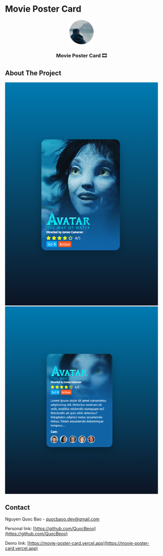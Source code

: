 # Movie Poster Card

<!-- PROJECT LOGO -->
<div align="center">
  <a href="https://movie-poster-card.vercel.app">
    <img src="public/app_logo.svg" alt="Logo" width="80" height="80">
  </a>

  <h3 align="center">Movie Poster Card 🎞️</h3>
</div>

<!-- ABOUT THE PROJECT -->
## About The Project

[![Product Name Screen Shot][my-page-screenshot]](https://movie-poster-card.vercel.app)
[![Product Name Screen Shot][my-page-screenshot-hover]](https://movie-poster-card.vercel.app)


<!-- CONTACT -->
## Contact

Nguyen Quoc Bao - quocbaoo.dev@gmail.com

Personal link: [https://github.com/QuocBeoo](https://github.com/QuocBeoo)

Demo link: [https://movie-poster-card.vercel.app](https://movie-poster-card.vercel.app)


<!-- MARKDOWN LINKS & IMAGES -->
[my-page-screenshot]: public/screenshot/my_page.png
[my-page-screenshot-hover]: public/screenshot/my_page_hover.png
